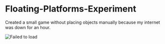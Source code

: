# Floating-Platforms-Experiment
Created a small game without placing objects manually because my internet was down for an hour. 

![Failed to load](http://i.imgur.com/gqYc1S2.png)
